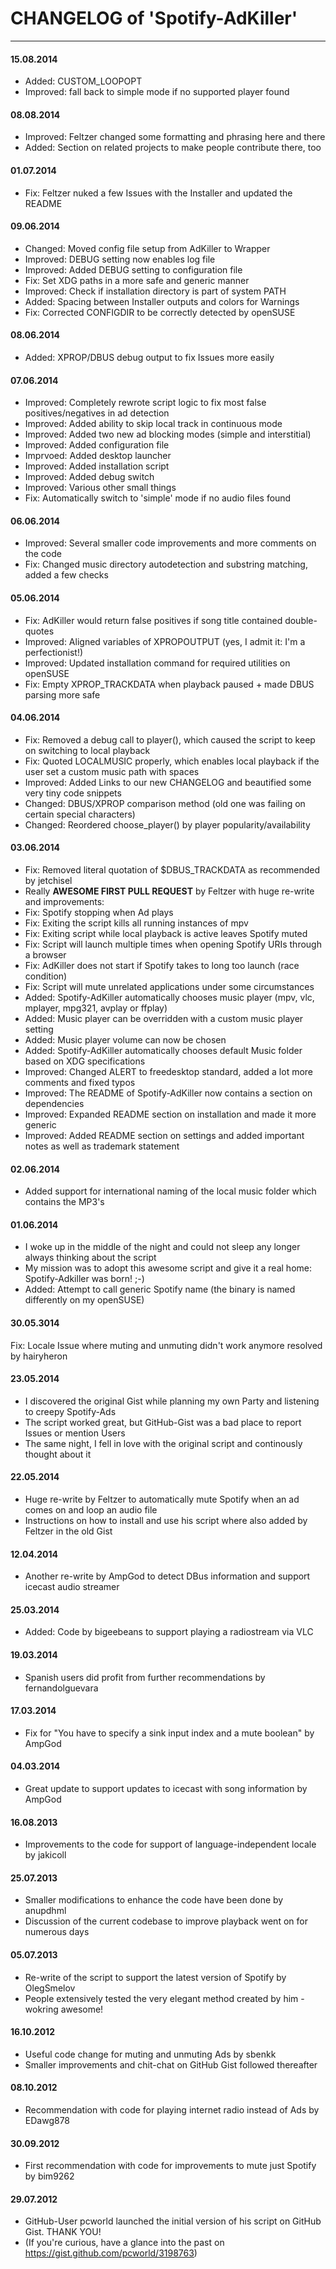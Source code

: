 # CHANGELOG of 'Spotify-AdKiller'
--------------------------------

#### 15.08.2014

* Added: CUSTOM_LOOPOPT
* Improved: fall back to simple mode if no supported player found

#### 08.08.2014

* Improved: Feltzer changed some formatting and phrasing here and there
* Added: Section on related projects to make people contribute there, too

#### 01.07.2014

* Fix: Feltzer nuked a few Issues with the Installer and updated the README

#### 09.06.2014

* Changed: Moved config file setup from AdKiller to Wrapper
* Improved: DEBUG setting now enables log file
* Improved: Added DEBUG setting to configuration file
* Fix: Set XDG paths in a more safe and generic manner
* Improved: Check if installation directory is part of system PATH
* Added: Spacing between Installer outputs and colors for Warnings
* Fix: Corrected CONFIGDIR to be correctly detected by openSUSE

#### 08.06.2014

* Added: XPROP/DBUS debug output to fix Issues more easily

#### 07.06.2014

* Improved: Completely rewrote script logic to fix most false positives/negatives in ad detection
* Improved: Added ability to skip local track in continuous mode
* Improved: Added two new ad blocking modes (simple and interstitial)
* Improved: Added configuration file
* Imprvoed: Added desktop launcher
* Improved: Added installation script
* Improved: Added debug switch
* Improved: Various other small things
* Fix: Automatically switch to 'simple' mode if no audio files found

#### 06.06.2014

* Improved: Several smaller code improvements and more comments on the code
* Fix: Changed music directory autodetection and substring matching, added a few checks

#### 05.06.2014

* Fix: AdKiller would return false positives if song title contained double-quotes
* Improved: Aligned variables of XPROPOUTPUT (yes, I admit it: I'm a perfectionist!)
* Improved: Updated installation command for required utilities on openSUSE
* Fix: Empty XPROP_TRACKDATA when playback paused + made DBUS parsing more safe

#### 04.06.2014

* Fix: Removed a debug call to player(), which caused the script to keep on switching to local playback
* Fix: Quoted LOCALMUSIC properly, which enables local playback if the user set a custom music path with spaces
* Improved: Added Links to our new CHANGELOG and beautified some very tiny code snippets
* Changed: DBUS/XPROP comparison method (old one was failing on certain special characters)
* Changed: Reordered choose_player() by player popularity/availability

#### 03.06.2014

* Fix: Removed literal quotation of $DBUS_TRACKDATA as recommended by jetchisel
* Really **AWESOME FIRST PULL REQUEST** by Feltzer with huge re-write and improvements:
* Fix: Spotify stopping when Ad plays
* Fix: Exiting the script kills all running instances of mpv
* Fix: Exiting script while local playback is active leaves Spotify muted
* Fix: Script will launch multiple times when opening Spotify URIs through a browser
* Fix: AdKiller does not start if Spotify takes to long too launch (race condition)
* Fix: Script will mute unrelated applications under some circumstances
* Added: Spotify-AdKiller automatically chooses music player (mpv, vlc, mplayer, mpg321, avplay or ffplay)
* Added: Music player can be overridden with a custom music player setting
* Added: Music player volume can now be chosen
* Added: Spotify-AdKiller automatically chooses default Music folder based on XDG specifications
* Improved: Changed ALERT to freedesktop standard, added a lot more comments and fixed typos
* Improved: The README of Spotify-AdKiller now contains a section on dependencies
* Improved: Expanded README section on installation and made it more generic
* Improved: Added README section on settings and added important notes as well as trademark statement

#### 02.06.2014

* Added support for international naming of the local music folder which contains the MP3's

#### 01.06.2014

* I woke up in the middle of the night and could not sleep any longer always thinking about the script
* My mission was to adopt this awesome script and give it a real home: Spotify-Adkiller was born! ;-)
* Added: Attempt to call generic Spotify name (the binary is named differently on my openSUSE)

#### 30.05.3014

Fix: Locale Issue where muting and unmuting didn't work anymore resolved by hairyheron

#### 23.05.2014

* I discovered the original Gist while planning my own Party and listening to creepy Spotify-Ads
* The script worked great, but GitHub-Gist was a bad place to report Issues or mention Users
* The same night, I fell in love with the original script and continously thought about it

#### 22.05.2014

* Huge re-write by Feltzer to automatically mute Spotify when an ad comes on and loop an audio file
* Instructions on how to install and use his script where also added by Feltzer in the old Gist

#### 12.04.2014

* Another re-write by AmpGod to detect DBus information and support icecast audio streamer

#### 25.03.2014

* Added: Code by bigeebeans to support playing a radiostream via VLC

#### 19.03.2014

* Spanish users did profit from further recommendations by fernandolguevara

#### 17.03.2014

* Fix for "You have to specify a sink input index and a mute boolean" by AmpGod

#### 04.03.2014

* Great update to support updates to icecast with song information by AmpGod

#### 16.08.2013

* Improvements to the code for support of language-independent locale by jakicoll

#### 25.07.2013

* Smaller modifications to enhance the code have been done by anupdhml
* Discussion of the current codebase to improve playback went on for numerous days

#### 05.07.2013

* Re-write of the script to support the latest version of Spotify by OlegSmelov
* People extensively tested the very elegant method created by him - wokring awesome!

#### 16.10.2012

* Useful code change for muting and unmuting Ads by sbenkk
* Smaller improvements and chit-chat on GitHub Gist followed thereafter

#### 08.10.2012

* Recommendation with code for playing internet radio instead of Ads by EDawg878

#### 30.09.2012

* First recommendation with code for improvements to mute just Spotify by bim9262

#### 29.07.2012

* GitHub-User pcworld launched the initial version of his script on GitHub Gist. THANK YOU!
* (If you're curious, have a glance into the past on https://gist.github.com/pcworld/3198763)
